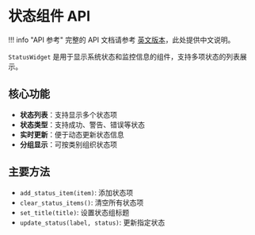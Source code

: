 # 状态组件 API

!!! info "API 参考"
    完整的 API 文档请参考 [英文版本](../../en/api/status-widget.md)，此处提供中文说明。

`StatusWidget` 是用于显示系统状态和监控信息的组件，支持多项状态的列表展示。

## 核心功能

- **状态列表**：支持显示多个状态项
- **状态类型**：支持成功、警告、错误等状态
- **实时更新**：便于动态更新状态信息
- **分组显示**：可按类别组织状态项

## 主要方法

- `add_status_item(item)`: 添加状态项
- `clear_status_items()`: 清空所有状态项
- `set_title(title)`: 设置状态组标题
- `update_status(label, status)`: 更新指定状态
